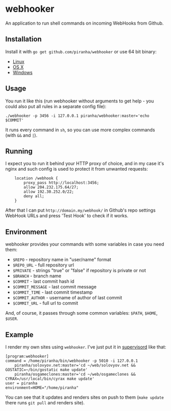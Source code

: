 # webhooker

An application to run shell commands on incoming WebHooks from Github.

## Installation

Install it with `go get github.com/piranha/webhooker` or use 64 bit binary:

 - [Linux](http://solovyov.net/files/webhooker-linux)
 - [OS X](http://solovyov.net/files/webhooker-osx)
 - [Windows](http://solovyov.net/files/webhooker-win.exe)

## Usage

You run it like this (run webhooker without arguments to get help - you could
also put all rules in a separate config file):

```
./webhooker -p 3456 -i 127.0.0.1 piranha/webhooker:master='echo $COMMIT'
```

It runs every command in `sh`, so you can use more complex commands (with `&&`
and `|`).

## Running

I expect you to run it behind your HTTP proxy of choice, and in my case it's
nginx and such config is used to protect it from unwanted requests:

```
    location /webhook {
        proxy_pass http://localhost:3456;
        allow 204.232.175.64/27;
        allow 192.30.252.0/22;
        deny all;
    }
```

After that I can put `http://domain.my/webhook/` in Github's repo settings
WebHook URLs and press 'Test Hook' to check if it works.

## Environment

webhooker provides your commands with some variables in case you need them:

- `$REPO` - repository name in "user/name" format
- `$REPO_URL` - full repository url
- `$PRIVATE` - strings "true" or "false" if repository is private or not
- `$BRANCH` - branch name
- `$COMMIT` - last commit hash id
- `$COMMIT_MESSAGE` - last commit message
- `$COMMIT_TIME` - last commit timestamp
- `$COMMIT_AUTHOR` - username of author of last commit
- `$COMMIT_URL` - full url to commit

And, of course, it passes through some common variables: `$PATH`, `$HOME`,
`$USER`.

## Example

I render my own sites using `webhooker`. I've just put it in
[supervisord](http://supervisord.org/) like that:

```
[program:webhooker]
command = /home/piranha/bin/webhooker -p 5010 -i 127.0.0.1
    piranha/solovyov.net:master='cd ~/web/solovyov.net && GOSTATIC=~/bin/gostatic make update'
    piranha/osgameclones:master='cd ~/web/osgameclones && CYRAX=/usr/local/bin/cyrax make update'
user = piranha
environment=HOME="/home/piranha"
```

You can see that it updates and renders sites on push to them (`make update`
there runs `git pull` and renders site).
